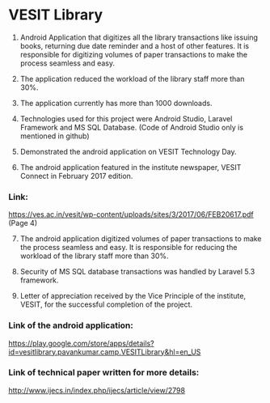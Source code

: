 #   VESIT Library

1. Android Application that digitizes all the library transactions like issuing books, returning due date reminder and a host of other features. It is responsible for digitizing volumes of paper transactions to make the process seamless and easy. 

2. The application reduced the workload of the library staff more than 30%.

3. The application currently has more than 1000 downloads.

4. Technologies used for this project were Android Studio, Laravel Framework and MS SQL Database. (Code of Android Studio only is mentioned in github)

5. Demonstrated the android application on VESIT Technology Day.

6. The android application featured in the institute newspaper, VESIT Connect in February 2017 edition.

### Link:
https://ves.ac.in/vesit/wp-content/uploads/sites/3/2017/06/FEB20617.pdf  (Page 4)

7. The android application digitized volumes of paper transactions to make the process seamless and easy. It is responsible for reducing the workload of the library staff more than 30%.

8. Security of MS SQL database transactions was handled by Laravel 5.3 framework.

9. Letter of appreciation received by the Vice Principle of the institute, VESIT, for the successful completion of the project.


### Link of the android application:
https://play.google.com/store/apps/details?id=vesitlibrary.pavankumar.camp.VESITLibrary&hl=en_US

### Link of technical paper written for more details:
http://www.ijecs.in/index.php/ijecs/article/view/2798
